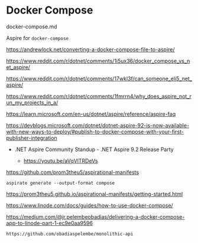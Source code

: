 # Docker Compose

docker-compose.md

Aspire for `docker-compose`

https://andrewlock.net/converting-a-docker-compose-file-to-aspire/

https://www.reddit.com/r/dotnet/comments/1i5ux36/docker_compose_vs_net_aspire/

https://www.reddit.com/r/dotnet/comments/17wkl3f/can_someone_eli5_net_aspire/

https://www.reddit.com/r/dotnet/comments/1fmrrn4/why_does_aspire_not_run_my_projects_in_a/

https://learn.microsoft.com/en-us/dotnet/aspire/reference/aspire-faq

https://devblogs.microsoft.com/dotnet/dotnet-aspire-92-is-now-available-with-new-ways-to-deploy/#publish-to-docker-compose-with-your-first-publisher-integration

*   .NET Aspire Community Standup - .NET Aspire 9.2 Release Party

    *   https://youtu.be/aVqVlTRDeVs
    
https://github.com/prom3theu5/aspirational-manifests

    aspirate generate --output-format compose

https://prom3theu5.github.io/aspirational-manifests/getting-started.html

https://www.linode.com/docs/guides/how-to-use-docker-compose/

https://medium.com/@jr.pelembeobadias/delivering-a-docker-compose-app-to-linode-part-1-ec9e0aa9596

    https://github.com/obadiaspelembe/monolithic-api



